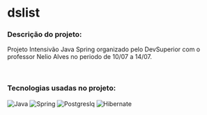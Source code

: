 # dslist

### Descrição do projeto:
<div style="display:inline_block">
<p>Projeto Intensivão Java Spring organizado pelo DevSuperior com o professor Nelio Alves no periodo de 10/07 a 14/07. </p>
</div>
<br/>

### Tecnologias usadas no projeto:
<div style="display:inline_block">
   <img alt="Java"  align="center" src="https://img.shields.io/badge/Java-ED8B00?style=for-the-badge&logo=openjdk&logoColor=white"/> 
   <img alt="Spring"  align="center" src="https://img.shields.io/badge/Spring-6DB33F?style=for-the-badge&logo=spring&logoColor=white"/>
   <img alt="Postgreslq"  align="center" src="https://img.shields.io/badge/PostgreSQL-316192?style=for-the-badge&logo=postgresql&logoColor=white"/>
  <img alt="Hibernate"  align="center" src="https://img.shields.io/badge/Hibernate-59666C?style=for-the-badge&logo=Hibernate&logoColor=white"/>
</div>

